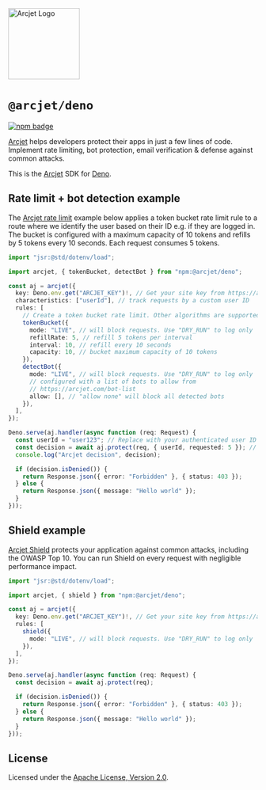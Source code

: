 <a href="https://arcjet.com" target="_arcjet-home">
  <picture>
    <source media="(prefers-color-scheme: dark)" srcset="https://arcjet.com/arcjet-logo-dark-planet-arrival.svg">
    <img src="https://arcjet.com/arcjet-logo-light-planet-arrival.svg" alt="Arcjet Logo" height="144" width="auto">
  </picture>
</a>

# `@arcjet/deno`

<p>
  <a href="https://www.npmjs.com/package/@arcjet/deno">
    <picture>
      <source media="(prefers-color-scheme: dark)" srcset="https://img.shields.io/npm/v/%40arcjet%2Fdeno?style=flat-square&label=%E2%9C%A6Aj&labelColor=000000&color=5C5866">
      <img alt="npm badge" src="https://img.shields.io/npm/v/%40arcjet%2Fdeno?style=flat-square&label=%E2%9C%A6Aj&labelColor=ECE6F0&color=ECE6F0">
    </picture>
  </a>
</p>

[Arcjet][arcjet] helps developers protect their apps in just a few lines of
code. Implement rate limiting, bot protection, email verification & defense
against common attacks.

This is the [Arcjet][arcjet] SDK for [Deno][deno].

## Rate limit + bot detection example

The [Arcjet rate limit][rate-limit-concepts-docs] example below applies a token
bucket rate limit rule to a route where we identify the user based on their ID
e.g. if they are logged in. The bucket is configured with a maximum capacity of
10 tokens and refills by 5 tokens every 10 seconds. Each request consumes 5
tokens.

```ts
import "jsr:@std/dotenv/load";

import arcjet, { tokenBucket, detectBot } from "npm:@arcjet/deno";

const aj = arcjet({
  key: Deno.env.get("ARCJET_KEY")!, // Get your site key from https://app.arcjet.com
  characteristics: ["userId"], // track requests by a custom user ID
  rules: [
    // Create a token bucket rate limit. Other algorithms are supported.
    tokenBucket({
      mode: "LIVE", // will block requests. Use "DRY_RUN" to log only
      refillRate: 5, // refill 5 tokens per interval
      interval: 10, // refill every 10 seconds
      capacity: 10, // bucket maximum capacity of 10 tokens
    }),
    detectBot({
      mode: "LIVE", // will block requests. Use "DRY_RUN" to log only
      // configured with a list of bots to allow from
      // https://arcjet.com/bot-list
      allow: [], // "allow none" will block all detected bots
    }),
  ],
});

Deno.serve(aj.handler(async function (req: Request) {
  const userId = "user123"; // Replace with your authenticated user ID
  const decision = await aj.protect(req, { userId, requested: 5 }); // Deduct 5 tokens from the bucket
  console.log("Arcjet decision", decision);

  if (decision.isDenied()) {
    return Response.json({ error: "Forbidden" }, { status: 403 });
  } else {
    return Response.json({ message: "Hello world" });
  }
}));
```

## Shield example

[Arcjet Shield][shield-concepts-docs] protects your application against common
attacks, including the OWASP Top 10. You can run Shield on every request with
negligible performance impact.

```ts
import "jsr:@std/dotenv/load";

import arcjet, { shield } from "npm:@arcjet/deno";

const aj = arcjet({
  key: Deno.env.get("ARCJET_KEY")!, // Get your site key from https://app.arcjet.com
  rules: [
    shield({
      mode: "LIVE", // will block requests. Use "DRY_RUN" to log only
    }),
  ],
});

Deno.serve(aj.handler(async function (req: Request) {
  const decision = await aj.protect(req);

  if (decision.isDenied()) {
    return Response.json({ error: "Forbidden" }, { status: 403 });
  } else {
    return Response.json({ message: "Hello world" });
  }
}));
```

## License

Licensed under the [Apache License, Version 2.0][apache-license].

[arcjet]: https://arcjet.com
[deno]: https://deno.com/
[rate-limit-concepts-docs]: https://docs.arcjet.com/rate-limiting/concepts
[shield-concepts-docs]: https://docs.arcjet.com/shield/concepts
[apache-license]: http://www.apache.org/licenses/LICENSE-2.0
